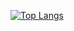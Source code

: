[![Top Langs](https://github-readme-stats.vercel.app/api/top-langs/?username=daichi0812)](https://github.com/anuraghazra/github-readme-stats)
